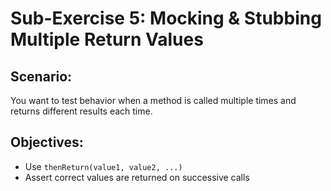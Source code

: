 # Sub-Exercise 5: Mocking & Stubbing Multiple Return Values

## Scenario:
You want to test behavior when a method is called multiple times and returns different results each time.

## Objectives:
- Use `thenReturn(value1, value2, ...)`
- Assert correct values are returned on successive calls
